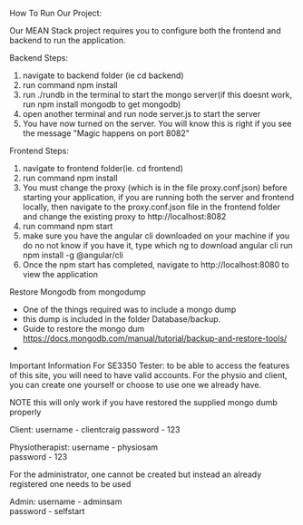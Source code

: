 How To Run Our Project:

Our MEAN Stack project requires you to configure both the frontend and backend to run
the application.

Backend Steps:
1. navigate to backend folder (ie cd backend)
2. run command npm install
3. run ./rundb in the terminal to start the mongo server(if this doesnt work, run npm install mongodb to get mongodb)
4. open another terminal and run node server.js to start the server
5. You have now turned on the server. You will know this is right if you see
the message "Magic happens on port 8082"


Frontend Steps:
1. navigate to frontend folder(ie. cd frontend)
2. run command npm install
3. You must change the proxy (which is in the file proxy.conf.json) before starting your application, if you are running both the 
server and frontend locally, then navigate to the proxy.conf.json file in the frontend folder and change
the existing proxy to http://localhost:8082
4. run command npm start
5. make sure you have the angular cli downloaded on your machine
if you do no not know if you have it, type which ng
to download angular cli run npm install -g @angular/cli
6. Once the npm start has completed, navigate to http://localhost:8080 to view the application


Restore Mongodb from mongodump
 - One of the things required was to include a mongo dump
 - this dump is included in the folder Database/backup.
 - Guide to restore the mongo dum https://docs.mongodb.com/manual/tutorial/backup-and-restore-tools/
 - 
 

Important Information For SE3350 Tester: to be able to access the features of this site, you will need to have valid accounts. For the 
physio and client, you can create one yourself or choose to use one we already have.

NOTE this will only work if you have restored the supplied mongo dumb properly

Client: username - clientcraig
        password - 123
        
Physiotherapist: username - physiosam   
                 password - 123
                 
For the administrator, one cannot be created but instead an already registered one needs to be used

Admin: username - adminsam  
       password - selfstart